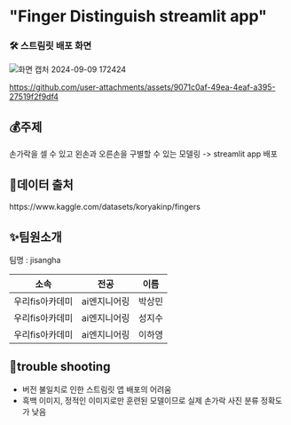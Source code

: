 # "Finger Distinguish streamlit app"

### 🛠 스트림릿 배포 화면
![화면 캡처 2024-09-09 172424](https://github.com/user-attachments/assets/88e20bcd-2d23-4a9c-abfb-b73766693017)

https://github.com/user-attachments/assets/9071c0af-49ea-4eaf-a395-27519f2f9df4


## 💰주제
손가락을 셀 수 있고 왼손과 오른손을 구별할 수 있는 모델링 -> streamlit app 배포

## 🐶데이터 출처
<kaggle>
https://www.kaggle.com/datasets/koryakinp/fingers

## ✨팀원소개
<p> 팀명 : jisangha </p>

|    소속    |   전공  |  이름  |
| :--------: | :-----: | :----: |
| 우리fis아카데미 | ai엔지니어링 | 박상민 |
| 우리fis아카데미 | ai엔지니어링 | 성지수 |
| 우리fis아카데미 | ai엔지니어링 | 이하영 |

## 📌trouble shooting
- 버전 불일치로 인한 스트림릿 앱 배포의 어려움
- 흑백 이미지, 정적인 이미지로만 훈련된 모델이므로 실제 손가락 사진 분류 정확도가 낮음

